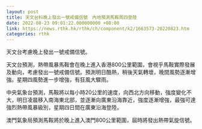 ```yaml
---
layout: post
title: 天文台料晚上發出一號戒備信號　內地預測馬鞍周四登陸
date: 2022-08-23 09:01:22.000000000 +08:00
link: https://news.rthk.hk/rthk/ch/component/k2/1663573-20220823.htm
categories: rthk
---
```


天文台考慮晚上發出一號戒備信號。

天文台預測，熱帶風暴馬鞍會在晚上進入香港800公里範圍，會視乎馬鞍實際發展及動向，考慮發出一號戒備信號。預測明日酷熱，稍後天氣轉壞，晚間風勢逐漸增強。星期四風勢進一步增強，有狂風大驟雨。

中央氣象台預測，馬鞍將以每小時20公里的速度，向西北方向移動，強度變化不大，明日凌晨移入南海東北部，並逐漸向廣東沿海靠近，強度逐漸增強，最強可達強烈熱帶風暴級別，星期四日間在廣東沿海登陸。

澳門氣象局預測馬鞍將於晚上進入澳門800公里範圍，屆時將發出熱帶氣旋信號。
